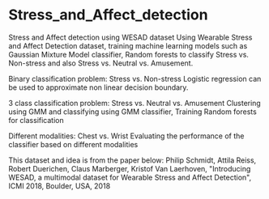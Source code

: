 # Stress_and_Affect_detection
Stress and Affect detection using WESAD dataset
Using Wearable Stress and Affect Detection dataset, training machine learning models such as Gaussian Mixture Model classifier,
Random forests to classify Stress vs. Non-stress and also Stress vs. Neutral vs. Amusement. 

Binary classification problem: Stress vs. Non-stress 
Logistic regression can be used to approximate non linear decision boundary.

3 class classification problem: Stress vs. Neutral vs. Amusement
Clustering using GMM and classifying using GMM classifier, 
Training Random forests for classification

Different modalities: Chest vs. Wrist
Evaluating the performance of the classifier based on different modalities

This dataset and idea is from the paper below:
Philip Schmidt, Attila Reiss, Robert Duerichen, Claus Marberger, Kristof Van Laerhoven, 
"Introducing WESAD, a multimodal dataset for Wearable Stress and Affect Detection", ICMI 2018, Boulder, USA, 2018
